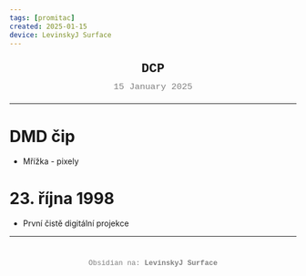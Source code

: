 ```yaml
---
tags: [promitac]
created: 2025-01-15
device: LevinskyJ Surface
---
```

<div style="text-align: center; font-size: 1.6em; font-weight: bold; padding: 10px 0; font-family: Courier New">
  DCP
</div>

<div style="text-align: center; color: gray; font-size: 1.1em; margin-bottom: 20px; font-family: Courier New">  15 January 2025
</div>

---

# DMD čip
- Mřížka - pixely
# 23. října 1998
- První čistě digitální projekce

---

<div style="text-align: center; color: gray; font-size: 0.9em; margin-top: 40px; font-family: Courier New">
  Obsidian na: <strong>LevinskyJ Surface</strong>
</div>
